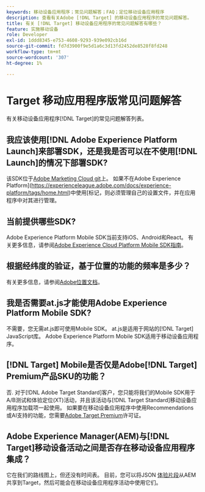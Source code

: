 ```yaml
---
keywords: 移动设备应用程序；常见问题解答；FAQ；定位移动设备应用程序
description: 查看有关Adobe [!DNL Target] 的移动设备应用程序的常见问题解答。
title: 有关 [!DNL Target] 移动设备应用程序的常见问题解答有哪些？
feature: 实施移动设备
role: Developer
exl-id: 1ddd8345-e753-4608-9293-939e092cb16d
source-git-commit: fd7d3900f9e5d1a6c3d13fd2452de8528f8fd248
workflow-type: tm+mt
source-wordcount: '307'
ht-degree: 1%

---
```


# Target 移动应用程序版常见问题解答

有关移动设备应用程序[!DNL Target]的常见问题解答列表。

## 我应该使用[!DNL Adobe Experience Platform Launch]来部署SDK，还是我是否可以在不使用[!DNL Launch]的情况下部署SDK?

该SDK位于[Adobe Marketing Cloud git](https://github.com/Adobe-Marketing-Cloud/acp-sdks/)上。 如果不在Adobe Experience Platform](https://experienceleague.adobe.com/docs/experience-platform/tags/home.html)中使用[标记，则必须管理自己的设置文件，并在应用程序中对其进行管理。

## 当前提供哪些SDK?

Adobe Experience Platform Mobile SDK当前支持iOS、Android和React。 有关更多信息，请参阅[Adobe Experience Cloud Platform Mobile SDK指南](https://aep-sdks.gitbook.io/docs/)。

## 根据经纬度的验证，基于位置的功能的频率是多少？

有关更多信息，请参阅[Adobe位置文档](https://placesdocs.com/places-services-by-adobe-documentation/)。

## 我是否需要at.js才能使用Adobe Experience Platform Mobile SDK?

不需要，您无需at.js即可使用Mobile SDK。 at.js是适用于网站的[!DNL Target] JavaScript库。 Adobe Experience Platform Mobile SDK适用于移动设备应用程序。

## [!DNL Target] Mobile是否仅是Adobe[!DNL Target] Premium产品SKU的功能？

否. 对于[!DNL Adobe Target Standard]客户，您只能将我们的Mobile SDK用于A/B测试和体验定位(XT)活动，并且该活动与[!DNL Target Standard]移动设备应用程序加载项一起使用。 如果要在移动设备应用程序中使用Recommendations或AI支持的功能，您需要[Adobe Target Premium](/help/c-intro/intro.md#premium)许可证。

## Adobe Experience Manager(AEM)与[!DNL Target]移动设备活动之间是否存在移动设备应用程序集成？

它在我们的路线图上，但还没有时间表。 目前，您可以将JSON [体验片段](/help/c-experiences/c-manage-content/aem-experience-fragments.md)从AEM共享到Target，然后可能会在移动设备应用程序活动中使用它们。
